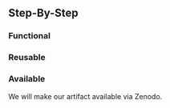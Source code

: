 ## Step-By-Step

### Functional

### Reusable

### Available
We will make our artifact available via Zenodo.
